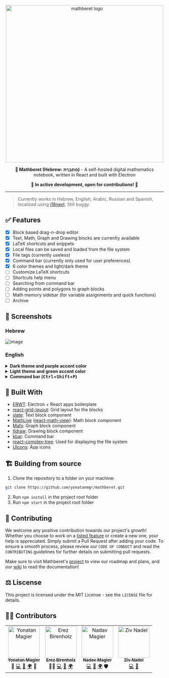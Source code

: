 <div align="center">
<img width=500 src="https://i.imgur.com/M4tds7u.png" alt="mathberet logo">
<p><b>📝 Mathberet (Hebrew: מַתְבֶּרֶת)</b> - A self-hosted digital mathematics notebook, written in React and built with Electron</p>
<p><b>🚧 In active development, open for contributions! 🚧</b></p>
</div>

---

> Currently works in Hebrew, English, Arabic, Russian and Spanish, localized using [i18next](https://github.com/i18next/i18next). Still buggy.

## :white_check_mark: Features

- [x] Block based drag-n-drop editor
- [x] Text, Math, Graph and Drawing blocks are currently available
- [x] LaTeX shortcuts and snippets
- [x] Local files can be saved and loaded from the file system
- [x] File tags (currently useless)
- [x] Command bar (currently only used for user preferences)
- [x] 6 color themes and light/dark theme
- [ ] Customize LaTeX shortcuts
- [ ] Shortcuts help menu
- [ ] Searching from command bar
- [ ] Adding points and polygons to graph blocks
- [ ] Math memory sidebar (for variable assignments and quick functions)
- [ ] Archive

## :camera_flash: Screenshots

### Hebrew

![image](https://user-images.githubusercontent.com/31913495/225077627-82fa032c-88e7-4e25-971f-98a37a436d40.jpg)
</details>

### English

<details><summary><b>Dark theme and purple accent color</b></summary>

![image](https://user-images.githubusercontent.com/31913495/225168731-13afd8f2-7e17-448d-a434-5b6bd1f43494.png)
</details>

<details><summary><b>Light theme and green accent color</b></summary>

![image](https://user-images.githubusercontent.com/31913495/225170025-65b7cde0-434d-4c66-8d9a-1c9237a92f3b.png)
</details>

<details><summary><b>Command bar (<kbd>Ctrl</kbd>+<kbd>Shift</kbd>+<kbd>P</kbd>)</b></summary>

![image](https://user-images.githubusercontent.com/31913495/225170120-e3dcdeb3-bdf2-4fa9-80dc-f2ebbfe2051b.png)
</details>

## :bricks: Built With

- [ERWT](https://github.com/codesbiome/electron-react-webpack-typescript-2023): Electron + React apps boilerplate
- [react-grid-layout](https://github.com/react-grid-layout/react-grid-layout): Grid layout for the blocks
- [slate](https://github.com/ianstormtaylor/slate): Text block component
- [MathLive](https://cortexjs.io/mathlive/) ([react-math-view](https://github.com/arnog/react-mathlive)): Math block component
- [Mafs](https://mafs.dev/): Graph block component
- [tldraw](https://github.com/tldraw/tldraw): Drawing block component
- [kbar](https://kbar.vercel.app/): Command bar
- [react-complex-tree](https://rct.lukasbach.com/): Used for displaying the file system
- [UIcons](https://github.com/freepik-company/flaticon-uicons): App icons

## :building_construction: Building from source

1. Clone the repository to a folder on your machine:
```bash
git clone https://github.com/yonatanmgr/mathberet.git
```
2. Run `npm install` in the project root folder
3. Run `npm start` in the project root folder

## :handshake: Contributing

We welcome any positive contribution towards our project's growth! Whether you choose to work on a [listed feature](https://github.com/yonatanmgr/mathberet#white_check_mark-features) or create a new one, your help is appreciated. Simply submit a Pull Request after adding your code. To ensure a smooth process, please review our `CODE OF CONDUCT` and read the `CONTRIBUTING` guidelines for further details on submitting pull requests.

Make sure to visit Mathberet's [project](https://github.com/users/yonatanmgr/projects/2) to view our roadmap and plans, and our [wiki](https://github.com/yonatanmgr/mathberet/wiki/%F0%9F%8F%A0-Home) to read the documentation!

## :balance_scale: Liscense

This project is licensed under the MIT License - see the `LICENSE` file for details.

## :technologist: Contributors

<table>
  <tbody>
    <tr>
      <td align="center"><a href="https://github.com/yonatanmgr"><img src="https://avatars.githubusercontent.com/u/31913495?v=3?s=100" width="100px;" alt="Yonatan Magier"/><br /><sub><b>Yonatan Magier</b></sub></a><br />
        <span title="Ideas & Planning">🤔</span>
        <a href="https://github.com/yonatanmgr/mathberet/commits?author=yonatanmgr" title="Code">💻</a>
        <a href="https://github.com/yonatanmgr/mathberet/commits?author=yonatanmgr" title="Maintenance">🚧</a>
        <a href="https://github.com/yonatanmgr/mathberet/tree/master/src/common/locals" title="Translation">🌍</a>
        <span title="Design">🎨</span>
      </td>
      <td align="center"><a href="https://github.com/ErezBiren"><img src="https://avatars.githubusercontent.com/u/7828909?v=3?s=100" width="100px;" alt="Erez Birenholz"/><br /><sub><b>Erez Birenholz</b></sub></a><br />
        <span title="Mentoring">🧑‍🏫</span>
        <a href="https://github.com/yonatanmgr/mathberet/commits?author=ErezBiren" title="Code">💻</a>
        <a href="https://github.com/yonatanmgr/mathberet/commits?author=ErezBiren" title="Maintenance">🚧</a>
        <a href="https://github.com/yonatanmgr/mathberet/tree/master/src/common/locals" title="Translation">🌍</a>
      </td>
      <td align="center"><a href="https://github.com/Nadav0077"><img src="https://avatars.githubusercontent.com/u/18245584?v=3?s=100" width="100px;" alt="Nadav Magier"/><br /><sub><b>Nadav Magier</b></sub></a><br />
        <a href="https://github.com/yonatanmgr/mathberet/commits?author=Nadav0077" title="Code">💻</a>
        <a href="https://github.com/yonatanmgr/mathberet/commits?author=Nadav0077" title="Maintenance">🚧</a>
        <a href="https://github.com/yonatanmgr/mathberet/tree/master/src/common/locals" title="Translation">🌍</a>
        <span title="Security">🛡️</span>
      </td>
      <td align="center"><a href="https://github.com/zivnadel"><img src="https://avatars.githubusercontent.com/u/52624380?v=3?s=100" width="100px;" alt="Ziv Nadel"/><br /><sub><b>Ziv Nadel</b></sub></a><br />
        <a href="https://github.com/yonatanmgr/mathberet/commits?author=zivnadel" title="Code">💻</a>
        <a href="https://github.com/yonatanmgr/mathberet/commits?author=zivnadel" title="Maintenance">🚧</a>
      </td>
    </tr>
  </tbody>
</table>
